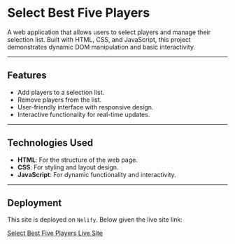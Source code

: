 # Select Best Five Players

A web application that allows users to select players and manage their selection list. Built with HTML, CSS, and JavaScript, this project demonstrates dynamic DOM manipulation and basic interactivity.

---

## Features

- Add players to a selection list.
- Remove players from the list.
- User-friendly interface with responsive design.
- Interactive functionality for real-time updates.

---

## Technologies Used

- **HTML**: For the structure of the web page.
- **CSS**: For styling and layout design.
- **JavaScript**: For dynamic functionality and interactivity.

---

## Deployment

This site is deployed on `Nelify`. Below given the live site link:

[Select Best Five Players Live Site](https://select-best-five-chinmoy.netlify.app/)